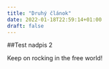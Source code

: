 ```yaml
---
title: "Druhý článok"
date: 2022-01-18T22:59:14+01:00
draft: false
---
```


##Test nadpis 2

Keep on rocking in the free world!